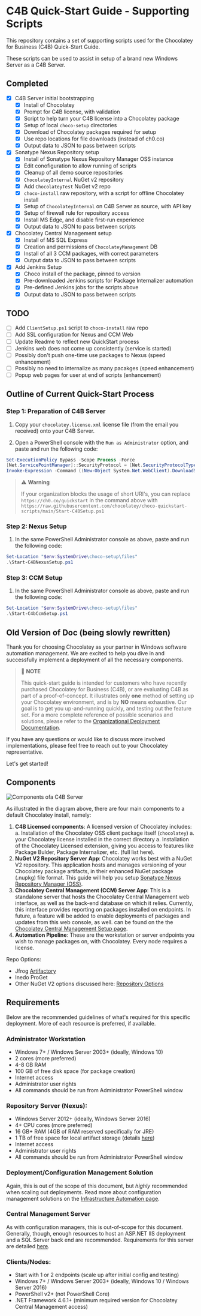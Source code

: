 # C4B Quick-Start Guide - Supporting Scripts

This repository contains a set of supporting scripts used for the Chocolatey for Business (C4B) Quick-Start Guide.

These scripts can be used to assist in setup of a brand new Windows Server as a C4B Server.

## Completed
- [X] C4B Server initial bootstrapping
    - [X] Install of Chocolatey
    - [X] Prompt for C4B license, with validation
    - [X] Script to help turn your C4B license into a Chocolatey package
    - [X] Setup of local `choco-setup` directories
    - [X] Download of Chocolatey packages required for setup
    - [X] Use repo locations for file downloads (instead of ch0.co)
    - [X] Output data to JSON to pass between scripts
- [X] Sonatype Nexus Repository setup
    - [X] Install of Sonatype Nexus Repository Manager OSS instance
    - [X] Edit conofiguration to allow running of scripts
    - [X] Cleanup of all demo source repositories
    - [X] `ChocolateyInternal` NuGet v2 repository
    - [X] Add `ChocolateyTest` NuGet v2 repo
    - [X] `choco-install` raw repository, with a script for offline Chocolatey install
    - [X] Setup of `ChocolateyInternal` on C4B Server as source, with API key
    - [X] Setup of firewall rule for repository access
    - [X] Install MS Edge, and disable first-run experience
    - [X] Output data to JSON to pass between scripts
- [X] Chocolatey Central Management setup
    - [X] Install of MS SQL Express
    - [X] Creation and permissions of `ChocolateyManagement` DB
    - [X] Install of all 3 CCM packages, with correct parameters
    - [X] Output data to JSON to pass between scripts
- [X] Add Jenkins Setup
    - [X] Choco install of the package, pinned to version
    - [X] Pre-downloaded Jenkins scripts for Package Internalizer automation
    - [X] Pre-defined Jenkins jobs for the scripts above
    - [X] Output data to JSON to pass between scripts

## TODO

- [ ] Add `ClientSetup.ps1` script to `choco-install` raw repo
- [ ] Add SSL configuration for Nexus and CCM Web
- [ ] Update Readme to reflect new QuickStart process
- [ ] Jenkins web does not come up consistently (service is started)
- [ ] Possibly don't push one-time use packages to Nexus (speed enhancement)
- [ ] Possibly no need to internalize as many pacakges (speed enhancement)
- [ ] Popup web pages for user at end of scripts (enhancement)

## Outline of Current Quick-Start Process


### Step 1: Preparation of C4B Server

1. Copy your `chocolatey.license.xml` license file (from the email you received) onto your C4B Server.

1. Open a PowerShell console with the `Run as Administrator` option, and paste and run the following code:

```powershell
Set-ExecutionPolicy Bypass -Scope Process -Force
[Net.ServicePointManager]::SecurityProtocol = [Net.SecurityProtocolType]::tls12
Invoke-Expression -Command ((New-Object System.Net.WebClient).DownloadString('https://ch0.co/quickstart'))
```

> :warning: **Warning**
>
> If your organization blocks the usage of short URI's, you can replace `https://ch0.co/quickstart` in the
> command above with `https://raw.githubusercontent.com/chocolatey/choco-quickstart-scripts/main/Start-C4BSetup.ps1`

### Step 2: Nexus Setup

1. In the same PowerShell Administrator console as above, paste and run the following code:

```powershell
Set-Location "$env:SystemDrive\choco-setup\files"
.\Start-C4BNexusSetup.ps1
```

### Step 3: CCM Setup

1. In the same PowerShell Administrator console as above, paste and run the following code:

```powershell
Set-Location "$env:SystemDrive\choco-setup\files"
.\Start-C4bCcmSetup.ps1
```

## Old Version of Doc (being slowly rewritten)

Thank you for choosing Chocolatey as your partner in Windows software automation management. We are excited to help you dive in and successfully implement a deployment of all the necessary components.

> :memo: **NOTE**
>
> This quick-start guide is intended for customers who have recently purchased Chocolatey for Business (C4B), or are evaluating C4B as part of a proof-of-concept.
> It illustrates only **one** method of setting up your Chocolatey environment, and is by **NO** means exhaustive.
> Our goal is to get you up-and-running quickly, and testing out the feature set.
> For a more complete reference of possible scenarios and solutions, please refer to the [Organizational Deployment Documentation](xref:organizational-deployment-guide).

If you have any questions or would like to discuss more involved implementations, please feel free to reach out to your Chocolatey representative.

Let's get started!

## Components

![Components ofa C4B Server](c4b-server.png)

As illustrated in the diagram above, there are four main components to a default Chocolatey install, namely:

1. **C4B Licensed components**: A licensed version of Chocolatey includes:
    a. Installation of the Chocolatey OSS client package itself (`chocolatey`)
    a. your Chocolatey license installed in the correct directory
    a. Installation of the Chocolatey Licensed extension, giving you access to features like Package Bulder, Package Internalizer, etc. (full list here).
1. **NuGet V2 Repository Server App**: Chocolatey works best with a NuGet V2 repository. This application hosts and manages versioning of your Chocolatey package artifacts, in their enhanced NuGet package (.nupkg) file format. This guide will help you setup [Sonatype Nexus Repository Manager (OSS)](https://www.sonatype.com/nexus-repository-oss).
1. **Chocolatey Central Management (CCM) Server App**: This is a standalone server that hosts the Chocolatey Central Management web interface, as well as the back-end database on which it relies. Currently, this interface provides reporting on packages installed on endpoints. In future, a feature will be added to enable deployments of packages and updates from this web console, as well.  can be found on the the [Chocolatey Central Management Setup page](xref:ccm-setup).
1. **Automation Pipeline**: These are the workstation or server endpoints you wish to manage packages on, with Chocolatey. Every node requires a license.

Repo Options:
- Jfrog [Artifactory](https://jfrog.com/artifactory/)
- Inedo ProGet
- Other NuGet V2 options discussed here: [Repository Options](xref:host-packages)

## Requirements

Below are the recommended guidelines of what's required for this specific deployment. More of each resource is preferred, if available.

### Administrator Workstation

* Windows 7+ / Windows Server 2003+ (ideally, Windows 10)
* 2 cores (more preferred)
* 4-8 GB RAM
* 100 GB of free disk space (for package creation)
* Internet access
* Administrator user rights
* All commands should be run from Administrator PowerShell window

### Repository Server (Nexus):

* Windows Server 2012+ (ideally, Windows Server 2016)
* 4+ CPU cores (more preferred)
* 16 GB+ RAM (4GB of RAM reserved specifically for JRE)
* 1 TB of free space for local artifact storage (details [here](https://help.sonatype.com/repomanager3/installation/system-requirements))
* Internet access
* Administrator user rights
* All commands should be run from Administrator PowerShell window

### Deployment/Configuration Management Solution

Again, this is out of the scope of this document, but _highly_ recommended when scaling out deployments. Read more about configuration management solutions on the [Infrastructure Automation page](xref:integrations).

### Central Management Server

As with configuration managers, this is out-of-scope for this document. Generally, though, enough resources to host an ASP.NET IIS deployment and a SQL Server back end are recommended. Requirements for this server are detailed [here](xref:ccm#requirements).

### Clients/Nodes:

* Start with 1 or 2 endpoints (scale up after initial config and testing)
* Windows 7+ / Windows Server 2003+ (ideally, Windows 10 / Windows Server 2016)
* PowerShell v2+ (not PowerShell Core)
* .NET Framework 4.6.1+ (minimum required version for Chocolatey Central Management access)
